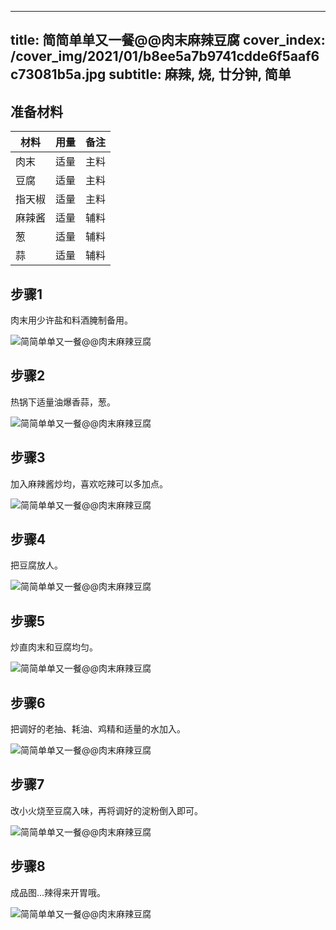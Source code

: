
---
title: 简简单单又一餐@@肉末麻辣豆腐
cover_index: /cover_img/2021/01/b8ee5a7b9741cdde6f5aaf6c73081b5a.jpg
subtitle: 麻辣, 烧, 廿分钟, 简单
---

## 准备材料

| 材料     | 用量 | 备注|
| ------- | ----- | --- |
| 肉末 | 适量| 主料 |
| 豆腐 | 适量| 主料 |
| 指天椒 | 适量| 主料 |
| 麻辣酱 | 适量| 辅料 |
| 葱 | 适量| 辅料 |
| 蒜 | 适量| 辅料 |

## 步骤1

肉末用少许盐和料酒腌制备用。

![简简单单又一餐@@肉末麻辣豆腐](https://i8.meishichina.com/attachment/recipe/201010/201010210851291.jpg?x-oss-process=style/p320) 

## 步骤2

热锅下适量油爆香蒜，葱。

![简简单单又一餐@@肉末麻辣豆腐](https://i8.meishichina.com/attachment/recipe/201010/201010210854558.jpg?x-oss-process=style/p320) 

## 步骤3

加入麻辣酱炒均，喜欢吃辣可以多加点。

![简简单单又一餐@@肉末麻辣豆腐](https://i8.meishichina.com/attachment/recipe/201010/201010210857063.jpg?x-oss-process=style/p320) 

## 步骤4

把豆腐放人。

![简简单单又一餐@@肉末麻辣豆腐](https://i8.meishichina.com/attachment/recipe/201010/201010210858425.jpg?x-oss-process=style/p320) 

## 步骤5

炒直肉末和豆腐均匀。

![简简单单又一餐@@肉末麻辣豆腐](https://i8.meishichina.com/attachment/recipe/201010/201010210859496.jpg?x-oss-process=style/p320) 

## 步骤6

把调好的老抽、耗油、鸡精和适量的水加入。

![简简单单又一餐@@肉末麻辣豆腐](https://i8.meishichina.com/attachment/recipe/201010/201010210903033.jpg?x-oss-process=style/p320) 

## 步骤7

改小火烧至豆腐入味，再将调好的淀粉倒入即可。

![简简单单又一餐@@肉末麻辣豆腐](https://i8.meishichina.com/attachment/recipe/201010/201010210906527.jpg?x-oss-process=style/p320) 

## 步骤8

成品图...辣得来开胃哦。

![简简单单又一餐@@肉末麻辣豆腐](https://i8.meishichina.com/attachment/recipe/201010/201010210908085.jpg?x-oss-process=style/p320) 

